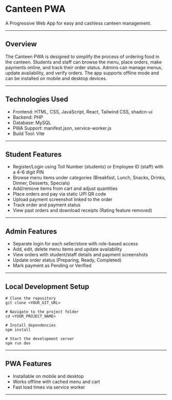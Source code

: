 # Canteen PWA

A Progressive Web App for easy and cashless canteen management.

---

## Overview

The Canteen PWA is designed to simplify the process of ordering food in the canteen.
Students and staff can browse the menu, place orders, make payments online, and track their order status.
Admins can manage menus, update availability, and verify orders.
The app supports offline mode and can be installed on mobile and desktop devices.

---

## Technologies Used

* Frontend: HTML, CSS, JavaScript, React, Tailwind CSS, shadcn-ui
* Backend: PHP
* Database: MySQL
* PWA Support: manifest.json, service-worker.js
* Build Tool: Vite

---

## Student Features

* Register/Login using Toll Number (students) or Employee ID (staff) with a 4–6 digit PIN
* Browse menu items under categories (Breakfast, Lunch, Snacks, Drinks, Dinner, Desserts, Specials)
* Add/remove items from cart and adjust quantities
* Place orders and pay via static UPI QR code
* Upload payment screenshot linked to the order
* Track order and payment status
* View past orders and download receipts (Rating feature removed)

---

## Admin Features

* Separate login for each seller/store with role-based access
* Add, edit, delete menu items and update availability
* View orders with student/staff details and payment screenshots
* Update order status (Preparing, Ready, Completed)
* Mark payment as Pending or Verified

---

## Local Development Setup

```
# Clone the repository
git clone <YOUR_GIT_URL>

# Navigate to the project folder
cd <YOUR_PROJECT_NAME>

# Install dependencies
npm install

# Start the development server
npm run dev
```

---

## PWA Features

* Installable on mobile and desktop
* Works offline with cached menu and cart
* Fast load times via service worker

---

